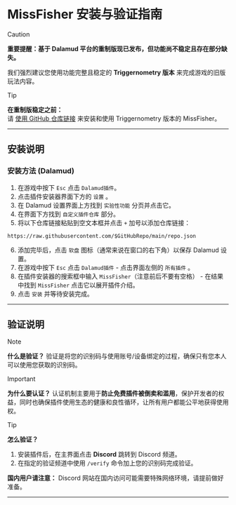 # MissFisher 安装与验证指南

> [!CAUTION]
> **重要提醒：基于 Dalamud 平台的重制版现已发布，但功能尚不稳定且存在部分缺失。**
> 
> 我们强烈建议您使用功能完整且稳定的 **Triggernometry 版本** 来完成游戏的旧版玩法内容。

> [!tip]
> **在重制版稳定之前：**  
> 请 [使用 GitHub 仓库链接](#方法-1添加为远程触发器) 来安装和使用 Triggernometry 版本的 MissFisher。

---

## 安装说明

### 安装方法 (Dalamud)  
1. 在游戏中按下 `Esc` 点击 `Dalamud插件`。    
2. 点击插件安装器界面下方的 `设置` 。  
3. 在 Dalamud 设置界面上方找到 `实验性功能` 分页并点击它。  
4. 在界面下方找到 `自定义插件仓库` 部分。  
5. 将以下仓库链接粘贴到空文本框并点击 `+` 加号以添加仓库链接：  
```
https://raw.githubusercontent.com/$GitHubRepo/main/repo.json
```
6. 添加完毕后，点击 `软盘` 图标（通常来说在窗口的右下角）以保存 Dalamud 设置。  
7. 在游戏中按下 `Esc` 点击 `Dalamud插件` - 点击界面左侧的 `所有插件` 。  
8. 在插件安装器的搜索框中输入 `MissFisher`（注意前后不要有空格） - 在结果中找到 `MissFisher` 点击它以展开插件介绍。  
9. 点击 `安装` 并等待安装完成。  

---

## 验证说明

> [!NOTE]
> **什么是验证？**
> 验证是将您的识别码与使用账号/设备绑定的过程，确保只有您本人可以使用您获取的识别码。

> [!IMPORTANT]
> **为什么要认证？**
> 认证机制主要用于**防止免费插件被倒卖和滥用**，保护开发者的权益，同时也确保插件使用生态的健康和良性循环，让所有用户都能公平地获得使用权。

> [!tip]
> **怎么验证？**
> 1. 安装插件后，在主界面点击 **Discord** 跳转到 Discord 频道。
> 2. 在指定的验证频道中使用 `/verify` 命令加上您的识别码完成验证。
> 
> **国内用户请注意：** Discord 网站在国内访问可能需要特殊网络环境，请提前做好准备。

---
